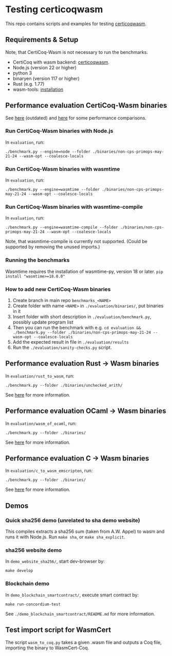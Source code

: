 # Testing certicoqwasm

This repo contains scripts and examples for testing [certicoqwasm](https://github.com/womeier/certicoqwasm).

## Requirements & Setup
Note, that CertiCoq-Wasm is not necessary to run the benchmarks.
- CertiCoq with wasm backend: [certicoqwasm](https://github.com/womeier/certicoqwasm).
- Node.js (version 22 or higher)
- python 3
- binaryen (version 117 or higher)
- Rust (e.g. 1.77)
- wasm-tools: [installation](https://github.com/bytecodealliance/wasm-tools)


## Performance evaluation CertiCoq-Wasm binaries
See [here](./evaluation/evaluation-wolfgang.md) (outdated) and [here](./evaluation/evaluation_27_03_24.org) for some performance comparisons.

### Run CertiCoq-Wasm binaries with Node.js
In `evaluation`, run:
```
./benchmark.py --engine=node --folder ./binaries/non-cps-primops-may-21-24 --wasm-opt --coalesce-locals
```

### Run CertiCoq-Wasm binaries with wasmtime
In `evaluation`, run:
```
./benchmark.py --engine=wasmtime --folder ./binaries/non-cps-primops-may-21-24 --wasm-opt --coalesce-locals
```

### Run CertiCoq-Wasm binaries with wasmtime-compile
In `evaluation`, run:
```
./benchmark.py --engine=wasmtime-compile --folder ./binaries/non-cps-primops-may-21-24 --wasm-opt --coalesce-locals
```

Note, that wasmtime-compile is currently not supported. (Could be supported by removing the unused imports.)

### Running the benchmarks
Wasmtime requires the installation of wasmtime-py, version 18 or later.
`pip install "wasmtime>=18.0.0"`

### How to add new CertiCoq-Wasm binaries
1) Create branch in main repo `benchmarks_<NAME>`
1) Create folder with name `<NAME>` in `./evaluation/binaries/`, put binaries in it
3) Insert folder with short description in `./evaluation/benchmark.py`, possibly update program list
4) Then you can run the benchmark with e.g. `cd evaluation && ./benchmark.py --folder ./binaries/non-cps-primops-may-21-24 --wasm-opt --coalesce-locals`
5) Add the expected result in file in `./evaluation/results`
6) Run the `./evaluation/sanity-checks.py` script.


## Performance evaluation Rust -> Wasm binaries
In `evaluation/rust_to_wasm`, run:
```
./benchmark.py --folder ./binaries/unchecked_arith/
```
See [here](./evaluation/rust_to_wasm/setup.md) for more information.

## Performance evaluation OCaml -> Wasm binaries
In `evaluation/wasm_of_ocaml`, run:
```
./benchmark.py --folder ./binaries/
```
See [here](./evaluation/wasm_of_ocaml/setup.md) for more information.

## Performance evaluation C -> Wasm binaries
In `evaluation/c_to_wasm_emscripten`, run:
```
./benchmark.py --folder ./binaries/
```
See [here](./evaluation/c_to_wasm_emscripten/setup.md) for more information.

## Demos

### Quick sha256 demo (unrelated to sha demo website)
This compiles extracts a sha256 sum (taken from A.W. Appel) to wasm and runs it with Node.js.
Run `make sha`, or `make sha_explicit`.

### sha256 website demo
In `demo_website_sha256/`, start dev-browser by:
```
make develop
```

### Blockchain demo
In `demo_blockchain_smartcontract/`, execute smart contract by:
```
make run-concordium-test
```
See `./demo_blockchain_smartcontract/README.md` for more information.

## Test import script for WasmCert
The script `wasm_to_coq.py` takes a given .wasm file and outputs a Coq file, importing the binary to WasmCert-Coq.
